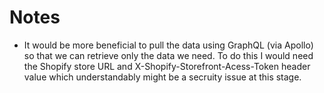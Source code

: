 # Notes
- It would be more beneficial to pull the data using GraphQL (via Apollo) so that we can retrieve only the data we need. To do this I would need the Shopify store URL and X-Shopify-Storefront-Acess-Token header value which understandably might be a secruity issue at this stage.
